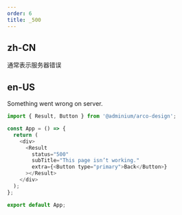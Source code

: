 ```yaml
---
order: 6
title: _500
---
```


## zh-CN

通常表示服务器错误

## en-US

Something went wrong on server.

```js
import { Result, Button } from '@adminium/arco-design';

const App = () => {
  return (
    <div>
      <Result
        status="500"
        subTitle="This page isn’t working."
        extra={<Button type="primary">Back</Button>}
      ></Result>
    </div>
  );
};

export default App;
```
